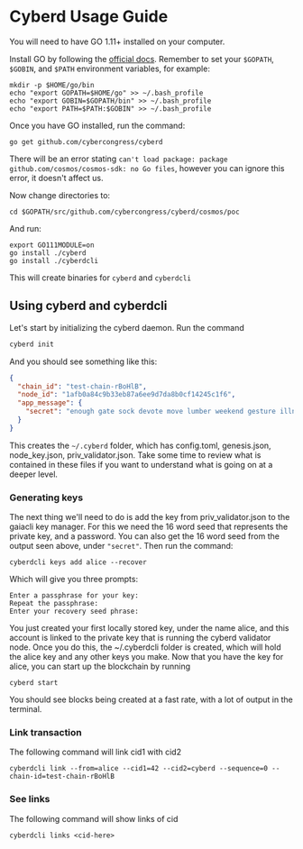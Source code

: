 # Cyberd Usage Guide

You will need to have GO 1.11+ installed on your computer.

Install GO by following the [official docs](https://golang.org/doc/install). Remember to set your `$GOPATH`, `$GOBIN`, and `$PATH` environment variables, for example:

```$bash
mkdir -p $HOME/go/bin
echo "export GOPATH=$HOME/go" >> ~/.bash_profile
echo "export GOBIN=$GOPATH/bin" >> ~/.bash_profile
echo "export PATH=$PATH:$GOBIN" >> ~/.bash_profile
```

Once you have GO installed, run the command:
```$bash
go get github.com/cybercongress/cyberd
```

There will be an error stating `can't load package: package github.com/cosmos/cosmos-sdk: no Go files`,
however you can ignore this error, it doesn't affect us.

Now change directories to:
```$bash
cd $GOPATH/src/github.com/cybercongress/cyberd/cosmos/poc
```

And run:
```$bash
export GO111MODULE=on
go install ./cyberd
go install ./cyberdcli
```

This will create binaries for `cyberd` and `cyberdcli`

## Using cyberd and cyberdcli

Let's start by initializing the cyberd daemon. Run the command
```bash
cyberd init
```
And you should see something like this:
```json
{
  "chain_id": "test-chain-rBoHlB",
  "node_id": "1afb0a84c9b33eb87a6ee9d7da8b0cf14245c1f6",
  "app_message": {
    "secret": "enough gate sock devote move lumber weekend gesture illness lucky that story memory ocean mad horse allow easily tunnel room sand unlock honey onion"
  }
}
```

This creates the `~/.cyberd` folder, which has config.toml, genesis.json, node_key.json, priv_validator.json. Take some time to review what is contained in these files if you want to understand what is going on at a deeper level.

### Generating keys

The next thing we'll need to do is add the key from priv_validator.json to the gaiacli key manager. For this we need the 16 word seed that represents the private key, and a password. You can also get the 16 word seed from the output seen above, under `"secret"`. Then run the command:

```
cyberdcli keys add alice --recover
```

Which will give you three prompts:

```
Enter a passphrase for your key:
Repeat the passphrase:
Enter your recovery seed phrase:
```

You just created your first locally stored key, under the name alice, and this account is linked to the private key that is running the cyberd validator node. Once you do this, the  ~/.cyberdcli folder is created, which will hold the alice key and any other keys you make. Now that you have the key for alice, you can start up the blockchain by running

```
cyberd start
```

You should see blocks being created at a fast rate, with a lot of output in the terminal.

### Link transaction

The following command will link cid1 with cid2

```
cyberdcli link --from=alice --cid1=42 --cid2=cyberd --sequence=0 --chain-id=test-chain-rBoHlB
```

### See links

The following command will show links of cid

```
cyberdcli links <cid-here>
```